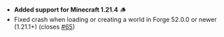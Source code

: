 - **Added support for Minecraft 1.21.4** 🪵
- Fixed crash when loading or creating a world in Forge 52.0.0 or newer (1.21.1+) (closes [#65](https://github.com/Tschipcraft/dynamiclights/issues/65))
